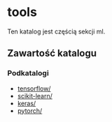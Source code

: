 # tools

Ten katalog jest częścią sekcji ml.

## Zawartość katalogu

### Podkatalogi

- [tensorflow/](tensorflow/)
- [scikit-learn/](scikit-learn/)
- [keras/](keras/)
- [pytorch/](pytorch/)

